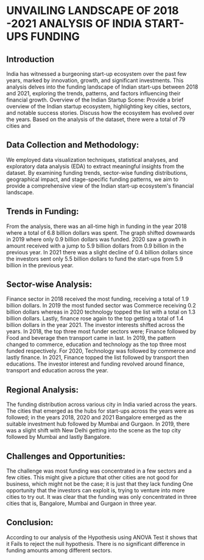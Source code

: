 # UNVAILING LANDSCAPE OF 2018 -2021 ANALYSIS OF INDIA START-UPS FUNDING

## Introduction

India has witnessed a burgeoning start-up ecosystem over the past few years, marked by innovation, growth, and significant investments. This analysis delves into the funding landscape of Indian start-ups between 2018 and 2021, exploring the trends, patterns, and factors influencing their financial growth.
Overview of the Indian Startup Scene:
Provide a brief overview of the Indian startup ecosystem, highlighting key cities, sectors, and notable success stories. Discuss how the ecosystem has evolved over the years.
Based on the analysis of the dataset, there were a total of 79 cities and 

## Data Collection and Methodology:

We employed data visualization techniques, statistical analyses, and exploratory data analysis (EDA) to extract meaningful insights from the dataset. By examining funding trends, sector-wise funding distributions, geographical impact, and stage-specific funding patterns, we aim to provide a comprehensive view of the Indian start-up ecosystem's financial landscape.

## Trends in Funding:

From the analysis, there was an all-time high in funding in the year 2018 where a total of 6.8 billion dollars was spent. The graph shifted downwards in 2019 where only 0.9 billion dollars was funded. 2020 saw a growth in amount received with a jump to 5.9 billion dollars from 0.9 billion in the previous year. In 2021 there was a slight decline of 0.4 billion dollars since the investors sent only 5.5 billion dollars to fund the start-ups from 5.9 billion in the previous year. 

## Sector-wise Analysis:

Finance sector in 2018 received the most funding, receiving a total of 1.9 billion dollars. In 2019 the most funded sector was Commerce receiving 0.2 billion dollars whereas in 2020 technology topped the list with a total on 1.3 billion dollars. Lastly, finance rose again to the top getting a total of 1.4 billion dollars in the year 2021. 
The investor interests shifted across the years. In 2018, the top three most funder sectors were; Finance followed by Food and beverage then transport came in last. In 2019, the pattern changed to commerce, education and technology as the top three most funded respectively. For 2020, Technology was followed by commerce and lastly finance. In 2021, Finance topped the list followed by transport then educations. 
The investor interest and funding revolved around finance, transport and education across the year.

## Regional Analysis:

The funding distribution across various city in India varied across the years. The cities that emerged as the hubs for start-ups across the years were as followed; in the years 2018, 2020 and 2021 Bangalore emerged as the suitable investment hub followed by Mumbai and Gurgaon. In 2019, there was a slight shift with New Delhi getting into the scene as the top city followed by Mumbai and lastly Bangalore. 

## Challenges and Opportunities:
The challenge was most funding was concentrated in a few sectors and a few cities. This might give a picture that other cities are not good for business, which might not be the case; it is just that they lack funding
One opportunity that the investors can exploit is, trying to venture into more cities to try out. It was clear that the funding was only concentrated in three cities that is, Bangalore, Mumbai and Gurgaon in three year. 

## Conclusion:
According to our analysis of the Hypothesis using ANOVA Test it shows that it Fails to reject the null hypothesis. There is no significant difference in funding amounts among different sectors.
